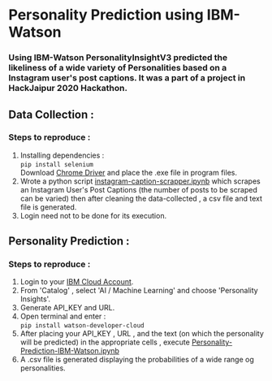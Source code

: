# Personality Prediction using IBM-Watson
### Using IBM-Watson PersonalityInsightV3 predicted the likeliness of a wide variety of Personalities based on a Instagram user's post captions. It was a part of a project in HackJaipur 2020 Hackathon.

## Data Collection :
### Steps to reproduce :
1. Installing dependencies :\
```pip install selenium```\
Download [Chrome Driver](https://chromedriver.chromium.org/downloads) and place the .exe file in program files.
2. Wrote a python script [instagram-caption-scrapper.ipynb](instagram-caption-scrapper.ipynb) which scrapes an Instagram User's Post Captions (the number of posts to be scraped can be varied) then after cleaning the data-collected , a csv file and text file is generated.
3. Login need not to be done for its execution.

## Personality Prediction :
### Steps to reproduce :
1. Login to your [IBM Cloud Account](https://cloud.ibm.com/).
2. From 'Catalog' , select 'AI / Machine Learning' and choose 'Personality Insights'.
3. Generate API_KEY and URL.
4. Open terminal and enter :\
  ```pip install watson-developer-cloud```
5. After placing your API_KEY , URL , and the text (on which the personality will be predicted) in the appropriate cells , execute [Personality-Prediction-IBM-Watson.ipynb](Personality-Prediction-IBM-Watson.ipynb)
6. A .csv file is generated displaying the probabilities of a wide range og personalities.
